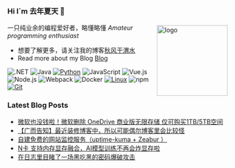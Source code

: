 ### Hi I`m 去年夏天 👋

<img src="https://github-readme-stats.vercel.app/api?username=tjsky&show_icons=true" alt="logo" height="160" align="right" style="margin: 5px; margin-bottom: 20px;" />

一只纯业余的编程爱好者，略懂略懂 *Amateur programming enthusiast*

- 想要了解更多，请关注我的博客[秋风于渭水](https://www.tjsky.net)
- Read more about my Blog [Blog](https://www.tjsky.net)

![.NET](https://img.shields.io/badge/.NET-512BD4?style=flat-square&logo=C-Sharp&logoColor=ffffff)
![Java](https://img.shields.io/badge/-Java-007396?style=flat-square&logo=java&logoColor=ffffff)
[![Python](https://img.shields.io/badge/-Python-3776AB?style=flat-square&logo=python&logoColor=ffffff)](https://www.python.org/)
![JavaScript](https://img.shields.io/badge/JavaScript-F7DF1E?style=flat-square&logo=JavaScript&logoColor=ffffff)
![Vue.js](https://img.shields.io/badge/-Vue.js-4FC08D?style=flat-square&logo=Vue.js&logoColor=ffffff)
![Node.js](https://img.shields.io/badge/-Node.js-68A063?style=flat-square&logo=Node.js&logoColor=ffffff)
![Webpack](https://img.shields.io/badge/-Webpack-8DD6F9?style=flat-square&logo=webpack&logoColor=ffffff)
![Docker](https://img.shields.io/badge/Docker-2496ED?style=flat-square&logo=docker&logoColor=ffffff)
[![Linux](https://img.shields.io/badge/-Linux-333333?style=flat-square&logo=linux&logoColor=white)](https://www.linuxfoundation.org/)
![npm](https://img.shields.io/badge/-NPM-CB3837?style=flat-square&logo=npm&logoColor=white)
[![Git](https://img.shields.io/badge/-Git-f05032?style=flat-square&logo=git&logoColor=white)](https://git-scm.com/)


### Latest Blog Posts
 
<!-- BLOG-POST-LIST:START -->
- [微软也没钱啦！微软删除 OneDrive 商业版无限存储 仅可购买1TB/5TB空间](https://www.tjsky.net/%e8%b5%84%e8%ae%af/754?pk_campaign=feed&pk_kwd=%25e5%25be%25ae%25e8%25bd%25af%25e4%25b9%259f%25e6%25b2%25a1%25e9%2592%25b1%25e5%2595%25a6%25ef%25bc%2581%25e5%25be%25ae%25e8%25bd%25af%25e5%2588%25a0%25e9%2599%25a4-onedrive-%25e5%2595%2586%25e4%25b8%259a%25e7%2589%2588%25e6%2597%25a0%25e9%2599%2590%25e5%25ad%2598%25e5%2582%25a8-%25e4%25bb%2585%25e5%258f%25af%25e8%25b4%25ad)
- [【广而告知】最近装修博客中，所以可能偶尔博客里会比较怪](https://www.tjsky.net/tutorial/752?pk_campaign=feed&pk_kwd=%25e3%2580%2590%25e5%25b9%25bf%25e8%2580%258c%25e5%2591%258a%25e7%259f%25a5%25e3%2580%2591%25e6%259c%2580%25e8%25bf%2591%25e8%25a3%2585%25e4%25bf%25ae%25e5%258d%259a%25e5%25ae%25a2%25e4%25b8%25ad%25ef%25bc%258c%25e6%2589%2580%25e4%25bb%25a5%25e5%258f%25af%25e8%2583%25bd%25e5%2581%25b6%25e5%25b0%2594%25e5%258d%259a%25e5%25ae%25a2)
- [自建免费的网站监控服务（uptime-kuma + Zeabur ）](https://www.tjsky.net/tutorial/748?pk_campaign=feed&pk_kwd=%25e8%2587%25aa%25e5%25bb%25ba%25e5%2585%258d%25e8%25b4%25b9%25e7%259a%2584%25e7%25bd%2591%25e7%25ab%2599%25e7%259b%2591%25e6%258e%25a7%25e6%259c%258d%25e5%258a%25a1%25ef%25bc%2588uptime-kuma-zeabur-%25ef%25bc%2589)
- [N卡 支持内存显存融合，AI模型训练不再会炸显存啦](https://www.tjsky.net/ai/745?pk_campaign=feed&pk_kwd=n%25e5%258d%25a1-%25e6%2594%25af%25e6%258c%2581%25e5%2586%2585%25e5%25ad%2598%25e6%2598%25be%25e5%25ad%2598%25e8%259e%258d%25e5%2590%2588%25ef%25bc%258cai%25e6%25a8%25a1%25e5%259e%258b%25e8%25ae%25ad%25e7%25bb%2583%25e4%25b8%258d%25e5%2586%258d%25e4%25bc%259a%25e7%2582%25b8%25e6%2598%25be%25e5%25ad%2598%25e5%2595%25a6)
- [在日志里目睹了一场黑吃黑的密码爆破攻击](https://www.tjsky.net/tutorial/742?pk_campaign=feed&pk_kwd=%25e5%259c%25a8%25e6%2597%25a5%25e5%25bf%2597%25e9%2587%258c%25e7%259b%25ae%25e7%259d%25b9%25e4%25ba%2586%25e4%25b8%2580%25e5%259c%25ba%25e9%25bb%2591%25e5%2590%2583%25e9%25bb%2591%25e7%259a%2584%25e5%25af%2586%25e7%25a0%2581%25e7%2588%2586%25e7%25a0%25b4%25e6%2594%25bb%25e5%2587%25bb)
<!-- BLOG-POST-LIST:END -->
